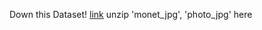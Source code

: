 Down this Dataset! [link](https://www.kaggle.com/c/gan-getting-started/overview)
unzip 'monet_jpg', 'photo_jpg' here